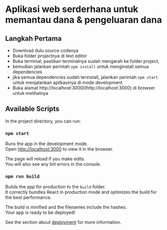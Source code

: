 # Aplikasi web serderhana untuk memantau dana & pengeluaran dana 

## Langkah Pertama

- Download dulu source codenya
- Buka folder projectnya di text editor
- Buka terminal, pastikan terminalnya sudah mengarah ke folder project, 
- kemudian jalankan perintah `npm install` untuk menginstall semua dependencies
- jika semua dependencies sudah terinstall, jalankan perintah `npm start` untuk menjalankan aplikasinya di mode development
- Buka alamat http://localhost:3000](http://localhost:3000) di browser untuk melihatnya



## Available Scripts

In the project directory, you can run:

### `npm start`

Runs the app in the development mode.\
Open [http://localhost:3000](http://localhost:3000) to view it in the browser.

The page will reload if you make edits.\
You will also see any lint errors in the console.

### `npm run build`

Builds the app for production to the `build` folder.\
It correctly bundles React in production mode and optimizes the build for the best performance.

The build is minified and the filenames include the hashes.\
Your app is ready to be deployed!

See the section about [deployment](https://facebook.github.io/create-react-app/docs/deployment) for more information.

